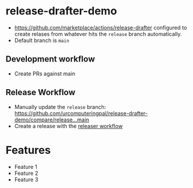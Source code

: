 # release-drafter-demo

- https://github.com/marketplace/actions/release-drafter configured to create relases from whatever hits the `release` branch automatically.
- Default branch is `main`

## Development workflow

- Create PRs against main

## Release Workflow

- Manually update the `release` branch: https://github.com/urcomputeringpal/release-drafter-demo/compare/release...main
- Create a release with the [releaser workflow](https://github.com/urcomputeringpal/release-drafter-demo/actions/workflows/releaser.yml)

# Features

- Feature 1
- Feature 2
- Feature 3
